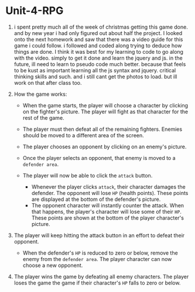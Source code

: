 # Unit-4-RPG

1. i spent pretty much all of the week of christmas getting this game done. and by new year i had only figured out about half the project. I looked onto the next homework and saw that there was a video guide for this game i could follow. i followed and coded along trying to deduce how things are done. I think it was best for my learning to code to go along with the video. simply to get it done and learn the jquery and js. in the future, ill need to learn to pseudo code much better. because that feels to be kust as important learning all the js syntax and jquery. critical thinking skills and such. and i still cant get the photos to load. but ill work on that after class too.

2. How the game works:

   * When the game starts, the player will choose a character by clicking on the fighter's picture. The player will fight as that character for the rest of the game.

   * The player must then defeat all of the remaining fighters. Enemies should be moved to a different area of the screen.

   * The player chooses an opponent by clicking on an enemy's picture.

   * Once the player selects an opponent, that enemy is moved to a `defender area`.

   * The player will now be able to click the `attack` button.
     * Whenever the player clicks `attack`, their character damages the defender. The opponent will lose `HP` (health points). These points are displayed at the bottom of the defender's picture. 
     * The opponent character will instantly counter the attack. When that happens, the player's character will lose some of their `HP`. These points are shown at the bottom of the player character's picture.

3. The player will keep hitting the attack button in an effort to defeat their opponent.

   * When the defender's `HP` is reduced to zero or below, remove the enemy from the `defender area`. The player character can now choose a new opponent.

4. The player wins the game by defeating all enemy characters. The player loses the game the game if their character's `HP` falls to zero or below.
